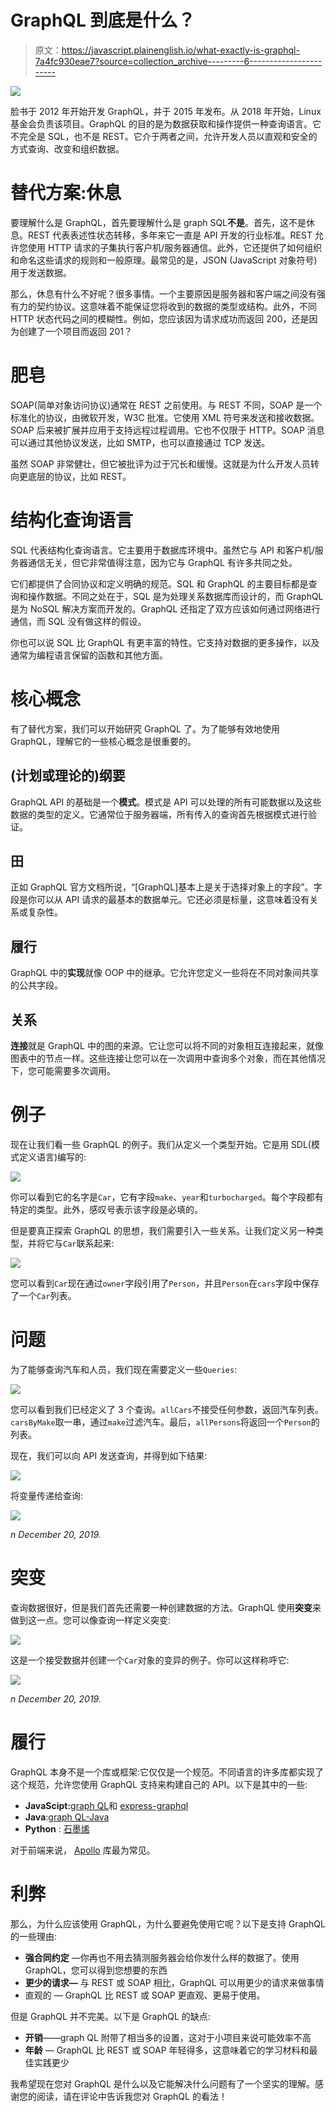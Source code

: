 # GraphQL 到底是什么？

> 原文：<https://javascript.plainenglish.io/what-exactly-is-graphql-7a4fc930eae7?source=collection_archive---------6----------------------->

![](img/8ea7f2bf45e1697624334a1631f34327.png)

脸书于 2012 年开始开发 GraphQL，并于 2015 年发布。从 2018 年开始，Linux 基金会负责该项目。GraphQL 的目的是为数据获取和操作提供一种查询语言。它不完全是 SQL，也不是 REST。它介于两者之间，允许开发人员以直观和安全的方式查询、改变和组织数据。

# 替代方案:休息

要理解什么是 GraphQL，首先要理解什么是 graph SQL**不是**。首先，这不是休息。REST 代表表述性状态转移，多年来它一直是 API 开发的行业标准。REST 允许您使用 HTTP 请求的子集执行客户机/服务器通信。此外，它还提供了如何组织和命名这些请求的规则和一般原理。最常见的是，JSON (JavaScript 对象符号)用于发送数据。

那么，休息有什么不好呢？很多事情。一个主要原因是服务器和客户端之间没有强有力的契约协议。这意味着不能保证您将收到的数据的类型或结构。此外，不同 HTTP 状态代码之间的模糊性。例如，您应该因为请求成功而返回 200，还是因为创建了一个项目而返回 201？

# 肥皂

SOAP(简单对象访问协议)通常在 REST 之前使用。与 REST 不同，SOAP 是一个标准化的协议，由微软开发，W3C 批准。它使用 XML 符号来发送和接收数据。SOAP 后来被扩展并应用于支持远程过程调用。它也不仅限于 HTTP。SOAP 消息可以通过其他协议发送，比如 SMTP，也可以直接通过 TCP 发送。

虽然 SOAP 非常健壮，但它被批评为过于冗长和缓慢。这就是为什么开发人员转向更底层的协议，比如 REST。

# 结构化查询语言

SQL 代表结构化查询语言。它主要用于数据库环境中。虽然它与 API 和客户机/服务器通信无关，但它非常值得注意，因为它与 GraphQL 有许多共同之处。

它们都提供了合同协议和定义明确的规范。SQL 和 GraphQL 的主要目标都是查询和操作数据。不同之处在于，SQL 是为处理关系数据库而设计的，而 GraphQL 是为 NoSQL 解决方案而开发的。GraphQL 还指定了双方应该如何通过网络进行通信，而 SQL 没有做这样的假设。

你也可以说 SQL 比 GraphQL 有更丰富的特性。它支持对数据的更多操作，以及通常为编程语言保留的函数和其他方面。

# 核心概念

有了替代方案，我们可以开始研究 GraphQL 了。为了能够有效地使用 GraphQL，理解它的一些核心概念是很重要的。

## (计划或理论的)纲要

GraphQL API 的基础是一个**模式**。模式是 API 可以处理的所有可能数据以及这些数据的类型的定义。它通常位于服务器端，所有传入的查询首先根据模式进行验证。

## 田

正如 GraphQL 官方文档所说，“[GraphQL]基本上是关于选择对象上的字段”。字段是你可以从 API 请求的最基本的数据单元。它还必须是标量，这意味着没有关系或复杂性。

## 履行

GraphQL 中的**实现**就像 OOP 中的继承。它允许您定义一些将在不同对象间共享的公共字段。

## 关系

**连接**就是 GraphQL 中的图的来源。它让您可以将不同的对象相互连接起来，就像图表中的节点一样。这些连接让您可以在一次调用中查询多个对象，而在其他情况下，您可能需要多次调用。

# 例子

现在让我们看一些 GraphQL 的例子。我们从定义一个类型开始。它是用 SDL(模式定义语言)编写的:

![](img/6709b32d5c018348ff5c7b922a693fc8.png)

你可以看到它的名字是`Car`，它有字段`make`、`year`和`turbocharged`。每个字段都有特定的类型。此外，感叹号表示该字段是必填的。

但是要真正探索 GraphQL 的思想，我们需要引入一些关系。让我们定义另一种类型，并将它与`Car`联系起来:

![](img/a1c57ccfa8c590c3e39f7cccf8cb4675.png)

您可以看到`Car`现在通过`owner`字段引用了`Person`，并且`Person`在`cars`字段中保存了一个`Car`列表。

# 问题

为了能够查询汽车和人员，我们现在需要定义一些`Queries`:

![](img/722e10d76944a66235e8e8d6380a5cb3.png)

您可以看到我们已经定义了 3 个查询。`allCars`不接受任何参数，返回汽车列表。`carsByMake`取一串，通过`make`过滤汽车。最后，`allPersons`将返回一个`Person`的列表。

现在，我们可以向 API 发送查询，并得到如下结果:

![](img/5cb3424a470678fd554a1b0f6c63409a.png)

将变量传递给查询:

![](img/8d79562ee613c3f97577a595183a9cea.png)

*n December 20, 2019.*

# 突变

查询数据很好，但是我们首先还需要一种创建数据的方法。GraphQL 使用**突变**来做到这一点。您可以像查询一样定义突变:

![](img/42130113aedad92e31447e17f465c629.png)

这是一个接受数据并创建一个`Car`对象的变异的例子。你可以这样称呼它:

![](img/6befdcc13cc2dbdfbe93b1d4d63295c3.png)

*n December 20, 2019.*

# 履行

GraphQL 本身不是一个库或框架:它仅仅是一个规范。不同语言的许多库都实现了这个规范，允许您使用 GraphQL 支持来构建自己的 API。以下是其中的一些:

*   **JavaScipt:**[graph QL](https://github.com/graphql/graphql-js/)和 [express-graphql](https://github.com/graphql/express-graphql)
*   **Java**:[graph QL-Java](https://github.com/graphql-java/graphql-java)
*   **Python** : [石墨烯](https://github.com/graphql-python/graphene)

对于前端来说， [Apollo](https://github.com/apollographql/apollo-client) 库最为常见。

# 利弊

那么，为什么应该使用 GraphQL，为什么要避免使用它呢？以下是支持 GraphQL 的一些理由:

*   **强合同约定** —你再也不用去猜测服务器会给你发什么样的数据了。使用 GraphQL，您可以得到您想要的东西
*   **更少的请求—** 与 REST 或 SOAP 相比，GraphQL 可以用更少的请求来做事情
*   直观的 — GraphQL 比 REST 或 SOAP 更直观、更易于使用。

但是 GraphQL 并不完美。以下是 GraphQL 的缺点:

*   **开销**——graph QL 附带了相当多的设置，这对于小项目来说可能效率不高
*   **年龄** — GraphQL 比 REST 或 SOAP 年轻得多，这意味着它的学习材料和最佳实践更少

我希望现在您对 GraphQL 是什么以及它能解决什么问题有了一个坚实的理解。感谢您的阅读，请在评论中告诉我您对 GraphQL 的看法！